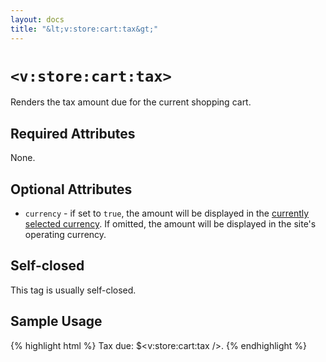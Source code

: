 ```yaml
---
layout: docs
title: "&lt;v:store:cart:tax&gt;"
---
```


# `<v:store:cart:tax>`

Renders the tax amount due for the current shopping cart.

## Required Attributes

None.

## Optional Attributes

-   `currency` - if set to `true`, the amount will be displayed in the
    [currently selected currency](/v_store_currency_select/). If omitted,
    the amount will be displayed in the site's operating currency.

## Self-closed

This tag is usually self-closed.

## Sample Usage

{% highlight html %}
Tax due: $<v:store:cart:tax />.
{% endhighlight %}
